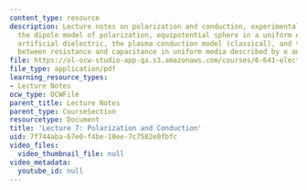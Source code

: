```yaml
---
content_type: resource
description: Lecture notes on polarization and conduction, experimental observation,
  the dipole model of polarization, equipotential sphere in a uniform electric field,
  artificial dielectric, the plasma conduction model (classical), and the relationship
  between resistance and capacitance in uniform media described by e and s.
file: https://ol-ocw-studio-app-qa.s3.amazonaws.com/courses/6-641-electromagnetic-fields-forces-and-motion-spring-2009/7f744aba67e0f4be10ee7c7582e0fbfc_MIT6_641s09_lec07.pdf
file_type: application/pdf
learning_resource_types:
- Lecture Notes
ocw_type: OCWFile
parent_title: Lecture Notes
parent_type: CourseSection
resourcetype: Document
title: 'Lecture 7: Polarization and Conduction'
uid: 7f744aba-67e0-f4be-10ee-7c7582e0fbfc
video_files:
  video_thumbnail_file: null
video_metadata:
  youtube_id: null
---
```

